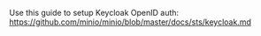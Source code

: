 Use this guide to setup Keycloak OpenID auth: https://github.com/minio/minio/blob/master/docs/sts/keycloak.md